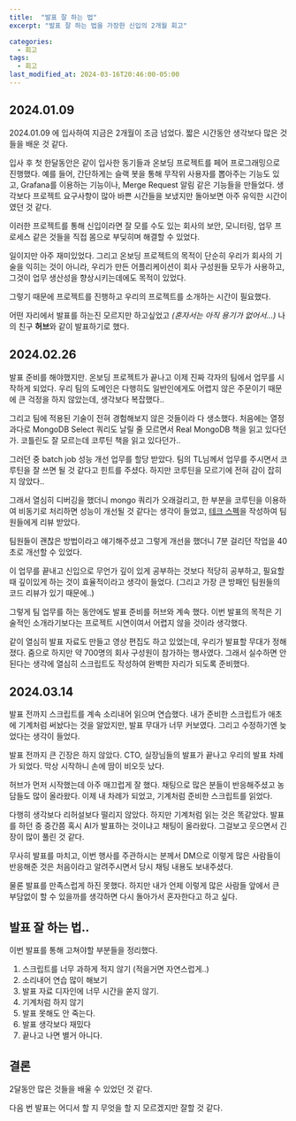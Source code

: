 ```yaml
---
title:  "발표 잘 하는 법"
excerpt: "발표 잘 하는 법을 가장한 신입의 2개월 회고"

categories:
  - 회고
tags:
  - 회고
last_modified_at: 2024-03-16T20:46:00-05:00
---
```


## 2024.01.09
2024.01.09 에 입사하여 지금은 2개월이 조금 넘었다. 짧은 시간동안 생각보다 많은 것들을 배운 것 같다.

입사 후 첫 한달동안은 같이 입사한 동기들과 온보딩 프로젝트를 페어 프로그래밍으로 진행했다.
예를 들어, 간단하게는 슬랙 봇을 통해 무작위 사용자를 뽑아주는 기능도 있고, Grafana를 이용하는 기능이나, Merge Request 알림 같은 기능들을 만들었다.
생각보다 프로젝트 요구사항이 많아 바쁜 시간들을 보냈지만 돌아보면 아주 유익한 시간이였던 것 같다.

이러한 프로젝트를 통해 신입이라면 잘 모를 수도 있는 회사의 보안, 모니터링, 업무 프로세스 같은 것들을 직접 몸으로 부딪히며 해결할 수 있었다.

일이지만 아주 재미있었다.
그리고 온보딩 프로젝트의 목적이 단순히 우리가 회사의 기술을 익히는 것이 아니라, 우리가 만든 어플리케이션이 회사 구성원들 모두가 사용하고, 그것이 업무 생산성을 향상시키는데에도 목적이 있었다.

그렇기 때문에 프로젝트를 진행하고 우리의 프로젝트를 소개하는 시간이 필요했다.

어떤 자리에서 발표를 하는진 모르지만 하고싶었고 *(혼자서는 아직 용기가 없어서...)* 나의 친구 **허브**와 같이 발표하기로 했다.

## 2024.02.26

발표 준비를 해야했지만.
온보딩 프로젝트가 끝나고 이제 진짜 각자의 팀에서 업무를 시작하게 되었다. 우리 팀의 도메인은 다행히도 일반인에게도 어렵지 않은 주문이기 때문에 큰 걱정을 하지 않았는데, 생각보다 복잡했다..

그리고 팀에 적용된 기술이 전혀 경험해보지 않은 것들이라 다 생소했다. 처음에는 열정 과다로 MongoDB Select 쿼리도 날릴 줄 모르면서 Real MongoDB 책을 읽고 있다던가. 코틀린도 잘 모르는데 코루틴 책을 읽고 있다던가..

그러던 중 batch job 성능 개선 업무를 할당 받았다. 팀의 TL님께서 업무를 주시면서 코루틴을 잘 쓰면 될 것 같다고 힌트를 주셨다. 하지만 코루틴을 모르기에 전혀 감이 잡히지 않았다..

그래서 열심히 디버깅을 했더니 mongo 쿼리가 오래걸리고, 한 부분을 코루틴을 이용하여 비동기로 처리하면 성능이 개선될 것 같다는 생각이 들었고, [테크 스펙](https://blog.banksalad.com/tech/we-work-by-tech-spec/)을 작성하여 팀원들에게 리뷰 받았다.

팀원들이 괜찮은 방법이라고 얘기해주셨고 그렇게 개선을 했더니 7분 걸리던 작업을 40초로 개선할 수 있었다.

이 업무를 끝내고 신입으로 무언가 깊이 있게 공부하는 것보다 적당히 공부하고, 필요할 때 깊이있게 하는 것이 효율적이라고 생각이 들었다. (그리고 가장 큰 방패인 팀원들의 코드 리뷰가 있기 때문에..)

그렇게 팀 업무를 하는 동안에도 발표 준비를 허브와 계속 했다. 이번 발표의 목적은 기술적인 소개라기보다는 프로젝트 시연이여서 어렵지 않을 것이라 생각했다.

같이 열심히 발표 자료도 만들고 영상 편집도 하고 있었는데, 우리가 발표할 무대가 정해졌다. 줌으로 하지만 약 700명의 회사 구성원이 참가하는 행사였다.
그래서 실수하면 안된다는 생각에 열심히 스크립트도 작성하여 완벽한 자리가 되도록 준비했다.

## 2024.03.14

발표 전까지 스크립트를 계속 소리내어 읽으며 연습했다. 내가 준비한 스크립트가 애초에 기계처럼 써놨다는 것을 알았지만, 발표 무대가 너무 커보였다.
그리고 수정하기엔 늦었다는 생각이 들었다. 

발표 전까지 큰 긴장은 하지 않았다. CTO, 실장님들의 발표가 끝나고 우리의 발표 차례가 되었다. 막상 시작하니 손에 땀이 비오듯 났다.

허브가 먼저 시작했는데 아주 매끄럽게 잘 했다. 채팅으로 많은 분들이 반응해주셨고 농담들도 많이 올라왔다. 이제 내 차례가 되었고, 기계처럼 준비한 스크립트를 읽었다.

다행히 생각보다 리허설보다 떨리지 않았다. 하지만 기계처럼 읽는 것은 똑같았다. 발표를 하던 중 중간쯤 혹시 AI가 발표하는 것이냐고 채팅이 올라왔다. 그걸보고 웃으면서 긴장이 많이 풀린 것 같다.

무사히 발표를 마치고, 이번 행사를 주관하시는 분께서 DM으로 이렇게 많은 사람들이 반응해준 것은 처음이라고 알려주시면서 당시 채팅 내용도 보내주셨다.

물론 발표를 만족스럽게 하진 못했다. 하지만 내가 언제 이렇게 많은 사람들 앞에서 큰 부담없이 할 수 있을까를 생각하면 다시 돌아가서 혼자한다고 하고 싶다.

## 발표 잘 하는 법..

이번 발표를 통해 고쳐야할 부분들을 정리했다.
1. 스크립트를 너무 과하게 적지 않기 (적을거면 자연스럽게..)
2. 소리내어 연습 많이 해보기
3. 발표 자료 디자인에 너무 시간을 쏟지 않기.
4. 기계처럼 하지 않기
5. 발표 못해도 안 죽는다.
6. 발표 생각보다 재밌다
7. 끝나고 나면 별거 아니다.

## 결론

2달동안 많은 것들을 배울 수 있었던 것 같다. 

다음 번 발표는 어디서 할 지 무엇을 할 지 모르겠지만 잘할 것 같다.
